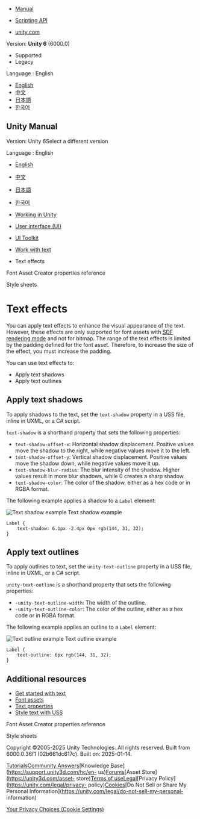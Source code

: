 [](https://docs.unity3d.com)

  * [Manual](../Manual/index.html)
  * [Scripting API](../ScriptReference/index.html)

  * [unity.com](https://unity.com/)

Version: **Unity 6** (6000.0)

  * Supported
  * Legacy

Language : English

  * [English](/Manual/UIE-text-effects.html)
  * [中文](/cn/current/Manual/UIE-text-effects.html)
  * [日本語](/ja/current/Manual/UIE-text-effects.html)
  * [한국어](/kr/current/Manual/UIE-text-effects.html)

[](https://docs.unity3d.com)

## Unity Manual

Version: Unity 6Select a different version

Language : English

  * [English](/Manual/UIE-text-effects.html)
  * [中文](/cn/current/Manual/UIE-text-effects.html)
  * [日本語](/ja/current/Manual/UIE-text-effects.html)
  * [한국어](/kr/current/Manual/UIE-text-effects.html)

  * [Working in Unity](working-in-unity.html)
  * [User interface (UI)](UIToolkits.html)
  * [UI Toolkit](UIElements.html)
  * [Work with text](UIE-work-with-text.html)
  * Text effects

[](UIE-font-creator-properties.html)

Font Asset Creator properties reference

[](UIE-style-sheet.html)

Style sheets

# Text effects

You can apply text effects to enhance the visual appearance of the text.
However, these effects are only supported for font assets with [SDF rendering
mode](UIE-font-asset.html#sdf-fonts) and not for bitmap. The range of the text
effects is limited by the padding defined for the font asset. Therefore, to
increase the size of the effect, you must increase the padding.

You can use text effects to:

  * Apply text shadows
  * Apply text outlines

## Apply text shadows

To apply shadows to the text, set the `text-shadow` property in a USS file,
inline in UXML, or a C# script.

`text-shadow` is a shorthand property that sets the following properties:

  * `text-shadow-offset-x`: Horizontal shadow displacement. Positive values move the shadow to the right, while negative values move it to the left.
  * `text-shadow-offset-y`: Vertical shadow displacement. Positive values move the shadow down, while negative values move it up.
  * `text-shadow-blur-radius`: The blur intensity of the shadow. Higher values result in more blur shadows, while 0 creates a sharp shadow.
  * `text-shadow-color`: The color of the shadow, either as a hex code or in RGBA format.

The following example applies a shadow to a `Label` element:

![Text shadow example](../uploads/Main/uitk/text-shadow.png) Text shadow
example

    
    
    Label {
        text-shadow: 6.1px -2.4px 0px rgb(144, 31, 32);
    }
    

## Apply text outlines

To apply outlines to text, set the `unity-text-outline` property in a USS
file, inline in UXML, or a C# script.

`unity-text-outline` is a shorthand property that sets the following
properties:

  * `-unity-text-outline-width`: The width of the outline.
  * `-unity-text-outline-color`: The color of the outline, either as a hex code or in RGBA format.

The following example applies an outline to a `Label` element:

![Text outline example](../uploads/Main/uitk/text-outline.png) Text outline
example

    
    
    Label {
        text-outline: 6px rgb(144, 31, 32);
    }
    

## Additional resources

  * [Get started with text](UIE-get-started-with-text.html)
  * [Font assets](UIE-font-asset.html)
  * [Text properties](UIE-USS-SupportedProperties.html#unity-text)
  * [Style text with USS](UIB-styling-ui-text.html)

[](UIE-font-creator-properties.html)

Font Asset Creator properties reference

[](UIE-style-sheet.html)

Style sheets

Copyright ©2005-2025 Unity Technologies. All rights reserved. Built from
6000.0.36f1 (02b661dc617c). Built on: 2025-01-14.

[Tutorials](https://learn.unity.com/)[Community
Answers](https://answers.unity3d.com)[Knowledge
Base](https://support.unity3d.com/hc/en-
us)[Forums](https://forum.unity3d.com)[Asset Store](https://unity3d.com/asset-
store)[Terms of
use](https://docs.unity3d.com/Manual/TermsOfUse.html)[Legal](https://unity.com/legal)[Privacy
Policy](https://unity.com/legal/privacy-
policy)[Cookies](https://unity.com/legal/cookie-policy)[Do Not Sell or Share
My Personal Information](https://unity.com/legal/do-not-sell-my-personal-
information)

[Your Privacy Choices (Cookie Settings)](javascript:void\(0\);)

